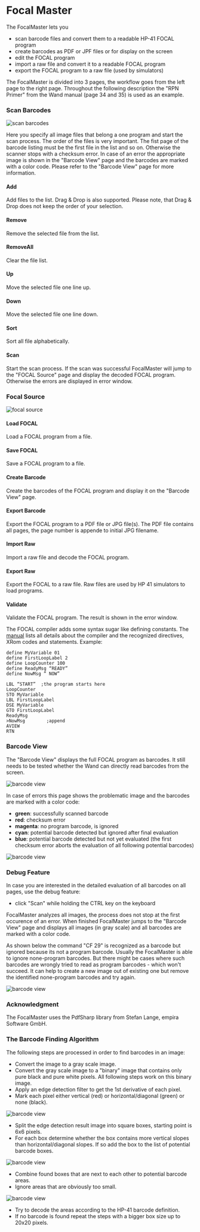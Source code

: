 # Focal Master
The FocalMaster lets you
- scan barcode files and convert them to a readable HP-41 FOCAL program
- create barcodes as PDF or JPF files or for display on the screen
- edit the FOCAL program
- import a raw file and convert it to a readable FOCAL program
- export the FOCAL program to a raw file (used by simulators)

The FocalMaster is divided into 3 pages, the workflow goes from the left page to the right page. Throughout the following description the "RPN Primer" from the Wand manual (page 34 and 35) is used as an example.

### Scan Barcodes
![scan barcodes](Images/ScanBarcodes.jpg)

Here you specify all image files that belong a one program and start the scan process. The order of the files is very important. The fist page of the barcode listing must be the first file in the list and so on. Otherwise the scanner stops with a checksum error. In case of an error the appropriate image is shown in the "Barcode View" page and the barcodes are marked with a color code. Please refer to the "Barcode View" page for more information.

#### Add
Add files to the list. Drag & Drop is also supported. Please note, that Drag & Drop does not keep the order of your selection.
#### Remove
Remove the selected file from the list.
#### RemoveAll
Clear the file list.
#### Up
Move the selected file one line up.
#### Down
Move the selected file one line down.
#### Sort
Sort all file alphabetically.
#### Scan
Start the scan process. If the scan was successful FocalMaster will jump to the "FOCAL Source" page and display the decoded FOCAL program. Otherwise the errors are displayed in error window.

### Focal Source
![focal source](Images/FocalSource.jpg)
#### Load FOCAL
Load a FOCAL program from a file.
#### Save FOCAL
Save a FOCAL program to a file.
#### Create Barcode
Create the barcodes of the FOCAL program and display it on the "Barcode View" page. 
#### Export Barcode
Export the FOCAL program to a PDF file or JPG file(s). The PDF file contains all pages,  the page number is appende to initial JPG filename.
#### Import Raw
Import a raw file and decode the FOCAL program.
#### Export Raw
Export the FOCAL to a raw file. Raw files are used by HP 41 simulators to load programs.
#### Validate
Validate the FOCAL program. The result is shown in the error window.

The FOCAL compiler adds some syntax sugar like defining constants. The [manual](Manual.pdf) lists all details about the compiler and the recognized directives, XRom codes and statements. Example:
```
define MyVariable 01
define FirstLoopLabel 2
define LoopCounter 100
define ReadyMsg “READY”
define NowMsg “ NOW”

LBL “START”  ;the program starts here
LoopCounter
STO MyVariable
LBL FirstLoopLabel
DSE MyVariable
GTO FirstLoopLabel
ReadyMsg
>NowMsg        ;append
AVIEW
RTN
```


### Barcode View

The "Barcode View" displays the full FOCAL program as barcodes. It still needs to be tested whether the Wand can directly read barcodes from the screen.

![barcode view](Images/BarcodeView.jpg)

In case of errors this page shows the problematic image and the barcodes are marked with a color code:

- **green**: successfully scanned barcode
- **red**: checksum error
- **magenta**: no program barcode, is ignored
- **cyan**: potential barcode detected but ignored after final evaluation
- **blue**: potential barcode detected but not yet evaluated (the first checksum error aborts the evaluation of all following potential barcodes)

![barcode view](Images/Error.jpg)

### Debug Feature
In case you are interested in the detailed evaluation of all barcodes on all pages, use the debug feature:
- click "Scan" while holding the CTRL key on the keyboard

FocalMaster analyzes all images, the process does not stop at the first occurence of an error. When finished FocalMaster jumps to the "Barcode View" page and displays all images (in gray scale) and all barcodes are marked with a color code.

As shown below the command "CF 29" is recognized as a barcode but ignored because its not a program barcode. Usually the FocalMaster is able to ignore none-program barcodes. But there might be cases where such barcodes are wrongly tried to read as program barcodes - which won't succeed. It can help to create a new image out of existing one but remove the identified none-program barcodes and try again.

![barcode view](Images/Debug.jpg)

### Acknowledgment
The FocalMaster uses the PdfSharp library from Stefan Lange, empira Software GmbH.

### The Barcode Finding Algorithm
The following steps are processed in order to find barcodes in an image:

- Convert the image to a gray scale image.
- Convert the gray scale image to a "binary" image that contains only pure black and pure white pixels. All following steps work on this binary image.
- Apply an edge detection filter to get the 1st derivative of each pixel.
- Mark each pixel either vertical (red) or horizontal/diagonal (green) or none (black).

![barcode view](Images/Edges.jpg)
- Split the edge detection result image into square boxes, starting point is 6x6 pixels.
- For each box determine whether the box contains more vertical slopes than horizontal/diagonal slopes. If so add the box to the list of potential barcode boxes.

![barcode view](Images/Boxes.jpg)
- Combine found boxes that are next to each other to potential barcode areas.
- Ignore areas that are obviously too small.

![barcode view](Images/Areas.jpg)
- Try to decode the areas according to the HP-41 barcode definition.
- If no barcode is found repeat the steps with a bigger box size up to 20x20 pixels.
